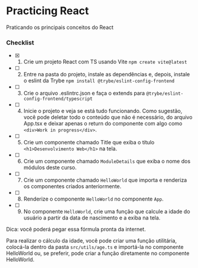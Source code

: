 # Practicing React
Praticando os principais conceitos do React

### Checklist
- [X] 1. Crie um projeto React com TS usando Vite 
```npm create vite@latest```

- [ ] 2. Entre na pasta do projeto, instale as dependências e, depois, instale o eslint da Trybe 
```npm install @trybe/eslint-config-frontend```

- [ ] 3. Crie o arquivo .eslintrc.json e faça o extends para 
```@trybe/eslint-config-frontend/typescript```

- [ ] 4. Inicie o projeto e veja se está tudo funcionando.
Como sugestão, você pode deletar todo o conteúdo que não é necessário, do arquivo App.tsx e deixar apenas o return do componente com algo como ```<div>Work in progress</div>```.

- [ ] 5. Crie um componente chamado Title que exiba o título                                     ```<h1>Desenvolvimento Web</h1>``` na tela.

- [ ] 6. Crie um componente chamado ```ModuleDetails``` que exiba o nome dos módulos deste curso.

- [ ] 7. Crie um componente chamado ```HelloWorld``` que importa e renderiza os componentes criados anteriormente.

- [ ] 8. Renderize o componente ```HelloWorld``` no componente ```App```.

- [ ] 9. No componente ```HelloWorld```, crie uma função que calcule a idade do usuário a partir da data de nascimento e a exiba na tela. 

Dica: você poderá pegar essa fórmula pronta da internet.

Para realizar o cálculo da idade, você pode criar uma função utilitária, colocá-la dentro da pasta ```src/utils/age.ts``` e importá-la no componente HelloWorld ou, se preferir, pode criar a função diretamente no componente HelloWorld.
